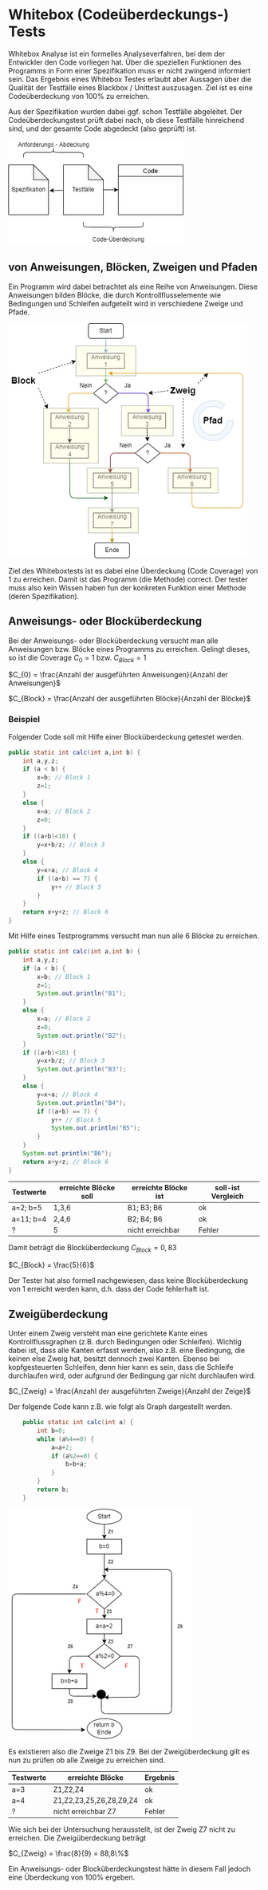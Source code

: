 # Whitebox (Codeüberdeckungs-) Tests
Whitebox Analyse ist ein formelles Analyseverfahren, bei dem der Entwickler den Code vorliegen hat. Über die speziellen Funktionen des Programms in Form einer Spezifikation muss er nicht zwingend informiert sein. Das Ergebnis eines Whitebox Testes erlaubt aber Aussagen über die Qualität der Testfälle eines Blackbox / Unittest auszusagen. Ziel ist es eine Codeüberdeckung von 100% zu erreichen. 

Aus der Spezifikation wurden dabei ggf. schon Testfälle abgeleitet. Der Codeüberdeckungstest prüft dabei nach, ob diese Testfälle hinreichend sind, und der gesamte Code abgedeckt (also geprüft) ist.

![Anforderungs- / Codeüberdeckung](whitebox2.png)

## von Anweisungen, Blöcken, Zweigen und Pfaden
Ein Programm wird dabei betrachtet als eine Reihe von Anweisungen. Diese Anweisungen bilden Blöcke, die durch Kontrollflusselemente wie Bedingungen und Schleifen aufgeteilt wird in verschiedene Zweige und Pfade.

![Progrann](images/whitebox.png)

Ziel des Whiteboxtests ist es dabei eine Überdeckung (Code Coverage) von 1 zu erreichen. Damit ist das Programm (die Methode) correct. Der tester muss also kein Wissen haben fun der konkreten Funktion einer Methode (deren Spezifikation).

## Anweisungs- oder Blocküberdeckung

Bei der Anweisungs- oder Blocküberdeckung versucht man alle Anweisungen bzw. Blöcke eines Programms zu erreichen. Gelingt dieses, so ist die Coverage $C_{0} = 1$ bzw. $C_{Block} = 1$

$C_{0} = \frac{Anzahl der ausgeführten Anweisungen}{Anzahl der Anweisungen}$

$C_{Block} = \frac{Anzahl der ausgeführten Blöcke}{Anzahl der Blöcke}$

### Beispiel
Folgender Code soll mit Hilfe einer Blocküberdeckung getestet werden.

```java
public static int calc(int a,int b) {
    int a,y,z;
    if (a < b) {
        x=b; // Block 1
        z=1;
    }
    else {
        x=a; // Block 2
        z=0;
    }
    if ((a+b)<10) {
        y=x+b/z; // Block 3
    }
    else {
        y=x+a; // Block 4
        if ((a+b) == 7) {
            y++ // Block 5
        }
    }
    return x+y+z; // Block 6
}
```

Mit Hilfe eines Testprogramms versucht man nun alle 6 Blöcke zu erreichen.

```java
public static int calc(int a,int b) {
    int a,y,z;
    if (a < b) {
        x=b; // Block 1
        z=1;
        System.out.println("B1");
    }
    else {
        x=a; // Block 2
        z=0;
        System.out.println("B2");
    }
    if ((a+b)<10) {
        y=x+b/z; // Block 3
        System.out.println("B3");
    }
    else {
        y=x+a; // Block 4
        System.out.println("B4");
        if ((a+b) == 7) {
            y++ // Block 5
            System.out.println("B5");
        }
    }
    System.out.println("B6");
    return x+y+z; // Block 6
}
```

|Testwerte|erreichte Blöcke soll| erreichte Blöcke ist|soll-ist Vergleich|
|--|--|--|--|
|a=2; b=5|1,3,6| B1; B3; B6 | ok|
|a=11; b=4|2,4,6| B2; B4; B6 | ok|
|?|5| nicht erreichbar | Fehler|

Damit beträgt die Blocküberdeckung $C_{Block} = 0,83$

$C_{Block} = \frac{5}{6}$

Der Tester hat also formell nachgewiesen, dass keine Blocküberdeckung von 1 erreicht werden kann, d.h. dass der Code fehlerhaft ist.

## Zweigüberdeckung
Unter einem Zweig versteht man eine gerichtete Kante eines Kontrollflussgraphen (z.B. durch Bedingungen oder Schleifen). Wichtig dabei ist, dass alle Kanten erfasst werden, also z.B. eine Bedingung, die keinen else Zweig hat, besitzt dennoch zwei Kanten. Ebenso bei kopfgesteuerten Schleifen, denn hier kann es sein, dass die Schleife durchlaufen wird, oder aufgrund der Bedingung gar nicht durchlaufen wird.

$C_{Zweig} = \frac{Anzahl der ausgeführten Zweige}{Anzahl der Zeige}$

Der folgende Code kann z.B. wie folgt als Graph dargestellt werden.

```java
    public static int calc(int a) {
        int b=0;
        while (a%4==0) {
            a=a+2;
            if (a%2==0) {
                b=b+a;
            }
        }
        return b;
    }
```

![Zweigüberdeckung](bspZweigueberdeckung.png)

Es existieren also die Zweige Z1 bis Z9. Bei der Zweigüberdeckung gilt es nun zu prüfen ob alle Zweige zu erreichen sind.


|Testwerte|erreichte Blöcke |Ergebnis|
|--|--|--|
|a=3|Z1,Z2,Z4| ok|
|a=4|Z1,Z2,Z3,Z5,Z6,Z8,Z9,Z4| ok|
|?| nicht erreichbar Z7 | Fehler|

Wie sich bei der Untersuchung herausstellt, ist der Zweig Z7 nicht zu erreichen. Die Zweigüberdeckung beträgt

$C_{Zweig} = \frac{8}{9} = 88,8\%$

Ein Anweisungs- oder Blocküberdeckungstest hätte in diesem Fall jedoch eine Überdeckung von 100% ergeben.